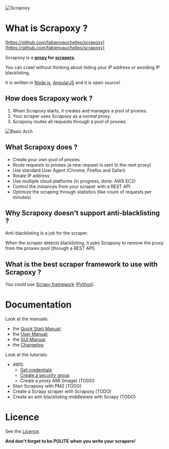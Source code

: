 ![Scrapoxy](https://raw.githubusercontent.com/fabienvauchelles/scrapoxy/master/docs/logo.png)


# What is Scrapoxy ?

[https://github.com/fabienvauchelles/scrapoxy](https://github.com/fabienvauchelles/scrapoxy)

Scrapoxy is a **[proxy](https://en.wikipedia.org/wiki/Proxy_server) for [scrapers](https://en.wikipedia.org/wiki/Web_scraping)**.

You can crawl without thinking about hiding your IP address or avoiding IP blacklisting.

It is written in [Node.js](https://nodejs.org), [AngularJS](https://angularjs.org) and it is open source!


## How does Scrapoxy work ?

1. When Scrapoxy starts, it creates and manages a pool of proxies.
2. Your scraper uses Scrapoxy as a normal proxy. 
3. Scrapoxy routes all requests through a pool of proxies.

![Basic Arch](https://raw.githubusercontent.com/fabienvauchelles/scrapoxy/master/docs/basic_arch.jpg)


## What Scrapoxy does ?

- Create your own pool of proxies
- Route requests to proxies (a new request is sent to the next proxy)
- Use standard User Agent (Chrome, Firefox and Safari)
- Rotate IP address
- Use multiple cloud platforms (in progress, done: AWS EC2)
- Control the instances from your scraper with a REST API
- Optimize the scraping through statistics (like count of requests per minutes)


## Why Scrapoxy doesn't support anti-blacklisting ?

Anti-blacklisting is a job for the scraper.

When the scraper detects blacklisting, it asks Scrapoxy to remove the proxy from the proxies pool (through a REST API).


## What is the best scraper framework to use with Scrapoxy ?

You could use [Scrapy framework](http://scrapy.org) ([Python](https://www.python.org)).


# Documentation

Look at the manuals:

- the [Quick Start Manual](docs/quick_start_manual/README.md);
- the [User Manual](docs/user_manual/README.md);
- the [GUI Manual](docs/gui_manual/README.md);
- the [Changelog](docs/CHANGELOG.md).

Look at the tutorials:

- AWS:
    - [Get credentials](docs/tutorials/aws/get_credentials/README.md)
    - [Create a security group](docs/tutorials/aws/create_security_group/README.md)
    - Create a proxy AMI (image) (TODO)
- Start Scrapoxy with PM2 (TODO)
- Create a Scrapy scraper with Scrapoxy (TODO)
- Create an anti-blacklisting middleware with Scrapy (TODO)


# Licence

See the [Licence](LICENCE.txt).


**And don't forget to be POLITE when you write your scrapers!**
